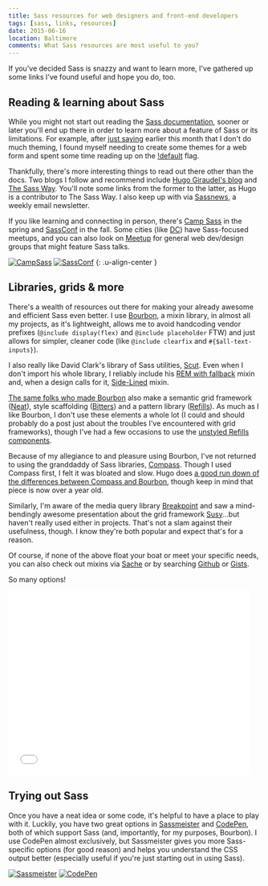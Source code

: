 ```yaml
---
title: Sass resources for web designers and front-end developers
tags: [sass, links, resources]
date: 2015-06-16
location: Baltimore
comments: What Sass resources are most useful to you?
---
```


If you've decided Sass is snazzy and want to learn more, I've gathered up some links I've found useful and hope you do, too.

## Reading & learning about Sass
While you might not start out reading the [Sass documentation](http://sass-lang.com/documentation/file.SASS_REFERENCE.html), sooner or later you'll end up there in order to learn more about a feature of Sass or its limitations. For example, after [just saying](/blog/2015/naming-your-color-variables/) earlier this month that I don't do much theming, I found myself needing to create some themes for a web form and spent some time reading up on the [!default](http://sass-lang.com/documentation/file.SASS_REFERENCE.html#variable_defaults_) flag.

Thankfully, there's more interesting things to read out there other than the docs. Two blogs I follow and recommend include [Hugo Giraudel's blog](http://hugogiraudel.com/blog/) and [The Sass Way](http://thesassway.com/). You'll note some links from the former to the latter, as Hugo is a contributor to The Sass Way. I also keep up with via [Sassnews](http://sassnews.us7.list-manage.com/subscribe?u=b4a4054cce715a3b0ae5e7d35&id=f7c505323d), a weekly email newsletter.

If you like learning and connecting in person, there's [Camp Sass](http://campsass.com/) in the spring and [SassConf](http://sassconf.com/) in the fall. Some cities (like [DC](https://twitter.com/DCSassMeetup)) have Sass-focused meetups, and you can also look on [Meetup](http://meetup.com) for general web dev/design groups that might feature Sass talks.

[![CampSass](/assets/img/blog/2015/campsass.png)](http://campsass.com/)
[![SassConf](/assets/img/blog/2015/sassconf.png)](http://sassconf.com/)
{: .u-align-center }

## Libraries, grids & more
There's a wealth of resources out there for making your already awesome and efficient Sass even better. I use [Bourbon](http://bourbon.io/), a mixin library, in almost all my projects, as it's lightweight, allows me to avoid handcoding vendor prefixes (`@include display(flex)` and `@include placeholder` FTW) and just allows for simpler, cleaner code (like `@include clearfix` and `#{$all-text-inputs}`).

I also really like David Clark's library of Sass utilities, [Scut](https://davidtheclark.github.io/scut/). Even when I don't import his whole library, I reliably include his [REM with fallback](https://davidtheclark.github.io/scut/rem-fallback.html) mixin and, when a design calls for it, [Side-Lined](https://davidtheclark.github.io/scut/side-lined.html) mixin.

[The same folks who made Bourbon](https://thoughtbot.com/open-source) also make a semantic grid framework ([Neat](http://neat.bourbon.io/)), style scaffolding ([Bitters](http://bitters.bourbon.io/)) and a pattern library ([Refills](http://refills.bourbon.io/)). As much as I like Bourbon, I don't use these elements a whole lot (I could and should probably do a post just about the troubles I've encountered with grid frameworks), though I've had a few occasions to use the [unstyled Refills components](http://refills.bourbon.io/unstyled/).

Because of my allegiance to and pleasure using Bourbon, I've not returned to using the granddaddy of Sass libraries, [Compass](http://compass-style.org/). Though I used Compass first, I felt it was bloated and slow. Hugo does [a good run down of the differences between Compass and Bourbon](http://www.sitepoint.com/compass-or-bourbon-sass-frameworks/), though keep in mind that piece is now over a year old.

Similarly, I'm aware of the media query library [Breakpoint](http://breakpoint-sass.com/) and saw a mind-bendingly awesome presentation about the grid framework [Susy](http://susy.oddbird.net/)...but haven't really used either in projects. That's not a slam against their usefulness, though. I know they're both popular and expect that's for a reason.

Of course, if none of the above float your boat or meet your specific needs, you can also check out mixins via [Sache](http://www.sache.in/) or by searching [Github](https://github.com/search?q=sass+library&type=Repositories&utf8=%E2%9C%93) or [Gists](https://gist.github.com/search?l=scss&q=mixin).

So many options!

<div class="embed-container giphy">
    <iframe src="//giphy.com/embed/wG3jhHKvoCCVG?html5=true" width="480" height="367" frameBorder="0" webkitAllowFullScreen mozallowfullscreen allowFullScreen></iframe>
</div>

## Trying out Sass
Once you have a neat idea or some code, it's helpful to have a place to play with it. Luckily, you have two great options in [Sassmeister](http://sassmeister.com/) and [CodePen](http://codepen.io/), both of which support Sass (and, importantly, for my purposes, Bourbon). I use CodePen almost exclusively, but Sassmeister gives you more Sass-specific options (for good reason) and helps you understand the CSS output better (especially useful if you're just starting out in using Sass).

[![Sassmeister](/assets/img/blog/2015/sassmeister.png)](http://sassmeister.com/)
[![CodePen](/assets/img/blog/2015/codepen.png)](http://codepen.io/)
